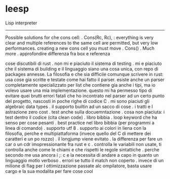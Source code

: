 # leesp
Lisp interpreter

----
Possible solutions for che cons cell:
. Cons(Rc<Cell>, Rc<Cell>), : everything is very clear and multiple references to the same cell are permitted, but very low performances. creating a new cons cell you must move
. Cons()
. Much more
. approfondire differenza fra box e referenza

cose discutibili di rust
. non mi e piaciuto il sistema di testing
. mi e piaciuto che il sistema di building e il linguaggio siano una cosa unica, con repo di packages annesse. La filosofia e che sia difficile comunque scrivere in rust: usa cose gia scritte e testate come hai fatto il parser. esiste anche un parser completamente specializzato per list che contiene gia anche i tipi, ma io volevo usare una mia implementazione. questo mi ha permesso tipo di evitare quei brutti errori fatali che ho incontrato nel parser ad un certo punto del progetto, nascosti in poche righe di codice C
. mi sono piaciuti gli algebraic data types
. il supporto builtin ad un sacco di cose
. i tratti e l astrazione zero cost
. test anche sulla docuemntazione
. cosa non piaciuta: i test dentro il codice (cita clean code)
. libro bibbia
. loop keyword che ha senso per cose pesanti
. best practice nel libro bibbia (per programmi a linea di comando)
. supporto utf 8
. supporto ai colori in liena con la filosofia, perche e multipiattaforma (invece quello del C di mettere dei caratteri e un po rozzo)
. il longjump viene evitato
. la differenza per fare un car o un cdr imopressionante fra rust e c
. controlla le variabili non usate, ti controlla anche come le chiami e che rispetti le regole sintattiche
. perche secondo me usa ancora i ;: c e la necessita di andare a capo in quanto un linguaggio motlo verboso
. errori se tutto il match non coperto
. invece di un milione di flag per l ottimizzazione passate alc ompilatore, basta usare cargo e la sua modalita per fare cose cool
